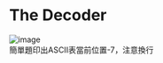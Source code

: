 # The Decoder  
![image](https://github.com/10360555iamnn/UVAdataset/assets/95529963/71a70fbb-80b2-4060-8ab9-18f626eeaf00)  
簡單題印出ASCII表當前位置-7，注意換行
